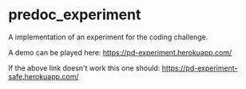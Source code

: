 # predoc_experiment

A implementation of an experiment for the coding challenge.

A demo can be played here:
https://pd-experiment.herokuapp.com/

If the above link doesn't work this one should: https://pd-experiment-safe.herokuapp.com/
